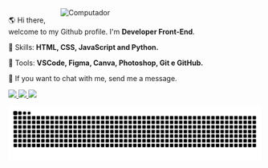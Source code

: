 <img src="https://images.pexels.com/photos/968631/pexels-photo-968631.jpeg?auto=compress&cs=tinysrgb&dpr=2&h=650&w=940" min-width="400px" max-width="400px" width="400px" align="right" alt="Computador">

<p align="left"> 
  🌎 Hi there, welcome to my Github profile. I'm <strong>Developer Front-End</strong>.
</p>

<p align="left">
  🦄 Skills: <strong>HTML, CSS, JavaScript and Python.</strong>
</p>

<p align="left">
  💼 Tools: <strong>VSCode, Figma, Canva, Photoshop, Git e GitHub.</strong>
</p>

<p align="left">
  💌 If you want to chat with me, send me a message.
</p>

<p align="left">
  <a href="https://www.instagram.com/leonardo_developer/" target="_blank" alt="Instagram">
    <img src="https://img.shields.io/badge/-Instagram-%23E4405F?style=for-the-badge&logo=instagram&logoColor=white"/>
  </a>
  
  <a href="https://www.linkedin.com/in/leonardo-machado-87344a1ba/" target="_blank" alt="Linkedin">
    <img src="https://img.shields.io/badge/-Linkedin-1C1C1C?style=for-the-badge&logo=Linkedin&logoColor=00FFFF&link=https://www.linkedin.com/in/iuricode"/>
  </a>
  
  <a href="https://discord.gg/QevDJqCzaY" alt="Discord">
    <img src="https://img.shields.io/badge/-Discord-1C1C1C?style=for-the-badge&logo=Discord&logoColor=00FFFF&link=https://discord.gg/QevDJqCzaY"/>
  </a>
</p>
  
 ![Snake animation](https://github.com/LeonardoMancilha/LeonardoMancilha/blob/output/github-contribution-grid-snake.svg)
